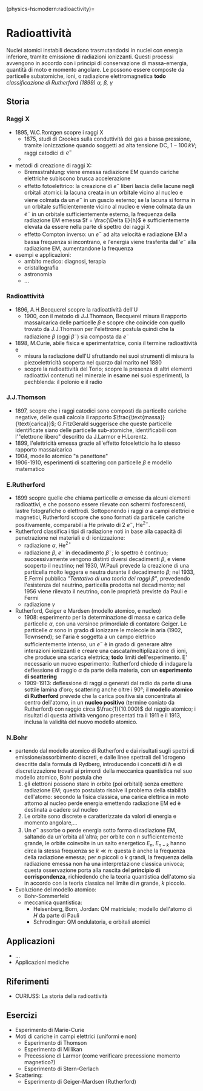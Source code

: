 (physics-hs:modern:radioactivity)=
# Radioattività

Nuclei atomici instabili decadono trasmutandodsi in nuclei con energia inferiore, tramite emissione di radiazioni ionizzanti. 
Questi processi avvengono in accordo con i principi di conservazione di massa-emergia, quantità di moto e momento angolare.
Le possono essere composte da particelle subatomiche, ioni, o radiazione elettromagnetica **todo** *classificazione di Rutherford (1899) $\alpha$, $\beta$, $\gamma$*

## Storia
### Raggi X
- 1895, W.C.Rontgen scopre i raggi X
  - 1875, studi di Crookes sulla conduttività dei gas a bassa pressione, tramite ionizzazione quando soggetti ad alta tensione DC, $1-100 \, kV$; raggi catodici di $e^-$
  - 
- metodi di creazione di raggi X:
  - Bremsstrahlung: viene emessa radiazione EM quando cariche elettriche subiscono brusca accelerazione
  - effetto fotoelettrico: la creazione di $e^-$ liberi lascia delle lacune negli orbitali atomici: la lacuna creata in un orbitale vicino al nucleo e viene colmata da un $e^-$ in un guscio esterno; se la lacuna si forma in un orbitale sufficientemente vicino al nucleo e viene colmata da un $e^-$ in un orbitale sufficientemente esterno, la frequenza della radiazione EM emessa $f = \frac{\Delta E}{h}$ è sufficientemente elevata da essere nella parte di spettro dei raggi X
  - effetto Compton inverso: un $e^-$ ad alta velocità e radiazione EM a bassa frequenza si incontrano, e l'energia viene trasferita dall'$e^-$ alla radiazione EM, aumentandone la frequenza
- esempi e applicazioni:
  - ambito medico: diagnosi, terapia
  - cristallografia
  - astronomia
  - ...

### Radioattività
- 1896, A.H.Becquerel scopre la radioattività dell'U
  - 1900, con il metodo di J.J.Thomson, Becquerel misura il rapporto massa/carica delle particelle $\beta$ e scopre che coincide con quello trovato da J.J.Thomson per l'elettrone: postula quindi che la radiazione $\beta$ (oggi $\beta^-$) sia composta da $e^-$
- 1898, M.Curie, abile fisica e sperimentatrice, conia il termine radioattività e
  - misura la radiazione dell'U sfruttando nei suoi strumenti di misura la piezoelettricità scoperta nel quarzo dal marito nel 1880
  - scopre la radioattività del Torio; scopre la presenza di altri elementi radioattivi contenuti nel minerale in esame nei suoi esperimenti, la pechblenda: il polonio e il radio

### J.J.Thomson
- 1897, scopre che i raggi catodici sono composti da particelle cariche negative, delle quali calcola il rapporto $\frac{\text{massa}}{\text{carica}}$; G.FitzGerald suggerisce che queste particelle identificate siano delle particelle sub-atomiche, identificabili con l'"elettrone libero" descritto da J.Larmor e H.Lorentz.
- 1899, l'elettricità emessa grazie all'effetto fotoelettcio ha lo stesso rapporto massa/carica
- 1904, modello atomico "a panettone"
- 1906-1910, esperimenti di scattering con particelle $\beta$ e modello matematico

### E.Rutherford
- 1899 scopre quelle che chiama particelle $\alpha$ emesse da alcuni elementi radioattivi, e che possono essere rilevate con schermi fosforescenti, lastre fotografiche o elettrodi. Sottoponendo i raggi $\alpha$ a campi elettrici e magnetici, Rutherford scopre che sono formati da particelle cariche positivamente, comparabili a He privato di 2 $e^-$, He$^{2+}$.
- Rutherford classifica i tipi di radiazione noti in base alla capacità di penetrazione nei materiali e di ionizzazione:
  - radiazione $\alpha$, He$^{2+}$
  - radiazione $\beta$, $e^{-}$ in decadimento $\beta^-$; lo spettro è continuo; successivamente vengono distinti diversi decadimenti $\beta$, e viene scoperto il neutrino; nel 1930, W.Pauli prevede la creazione di una particella molto leggera e neutra durante il decadimento $\beta$; nel 1933, E.Fermi pubblica *"Tentativo di una teoria dei raggi $\beta$"*, prevedendo l'esistenza del neutrino, particella prodotta nel decadimento; nel 1956 viene rilevato il neutrino, con le proprietà previste da Pauli e Fermi
  - radiazione $\gamma$
- Rutherford, Geiger e Mardsen (modello atomico, e nucleo)
  - 1908: esperimento per la determinazione di massa e carica delle particelle $\alpha$, con una versinoe primordiale di contatore Geiger. Le particelle $\alpha$ sono in grado di ionizzare le molecole in aria (1902, Townsend); se l'aria è soggetta a un campo elettrico sufficientemente intenso, un $e^-$ è in grado di generare altre interazioni ionizzanti e creare una cascata/moltiplizazione di ioni, che produce una scarica elettrica; **todo** limiti dell'esperimento. E' necessario un nuovo esperimento: Rutherford chiede di indagare la deflessione di raggio $\alpha$ da parte della materia, con un **esperimento di scattering**
  - 1909-1913: deflessione di raggi $\alpha$ generati dal radio da parte di una sottile lamina d'oro; scattering anche oltre i 90°; il **modello atomico di Rutherford** prevede che la carica positiva sia concentrata al centro dell'atomo, in un **nucleo positivo** (termine coniato da Rutherford) con raggio circa $\frac{1}{10.000}$ del raggio atomico; i risultati di questa attività vengono presentati tra il 1911 e il 1913, inclusa la validità del nuovo modello atomico.

### N.Bohr 
- partendo dal modello atomico di Rutherford e dai risultati sugli spettri di emissione/assorbimento discreti, e dalle linee spettrali dell'idrogeno descritte dalla formula di Rydberg, introducendo i concetti di $\hbar$ e di discretizzazione trovati ai primordi della meccanica quantistica nel suo modello atomico, Bohr postula che
  1. gli elettroni possono stare in orbite (poi orbitali) senza emettere radiazione EM; questo postulato risolve il problema della stabilità dell'atomo: secondo la fisica classica, una carica elettrica in moto attorno al nucleo perde energia emettendo radiazione EM ed è destinata a cadere sul nucleo
  2. Le orbite sono discrete e caratterizzate da valori di energia e momento angolare,...
  3. Un $e^-$ assorbe o perde energia sotto forma di radiazione EM, saltando da un'orbita all'altra; per orbite con $n$ sufficientemente grande, le orbite coinvolte in un salto energetico $E_{n}$, $E_{n-k}$ hanno circa la stessa frequenza se $k \ll n$: questa è anche la frequenza della radiazione emessa; per $n$ piccoli o $k$ grandi, la frequenza della radiazione emessa non ha una interpretazione classica univoca; questa osservazione porta alla nascita del **principio di corrispondenza**, richiedendo che la teoria quantistica dell'atomo sia in accordo con la teoria classica nel limite di $n$ grande, $k$ piccolo.
- Evoluzione del modello atomico:
  - Bohr-Sommerfeld
  - meccanica quantistica:
    - Heisenberg, Born, Jordan: QM matriciale; modello dell'atomo di $H$ da parte di Pauli
    - Schrodinger: QM ondulatoria, e orbitali atomici

## Applicazioni
- ...
- Applicazioni mediche

## Riferimenti
- CURIUSS: La storia della radioattività


## Esercizi
- Esperimento di Marie-Curie
- Moti di cariche in campi elettrici (uniformi e non)
  - Esperimento di Thomson
  - Esperimento di Millikan
  - Precessione di Larmor (come verificare precessione momento magnetico?)
  - Esperimento di Stern-Gerlach
- Scattering:
  - Esperimento di Geiger-Mardsen (Rutherford)



